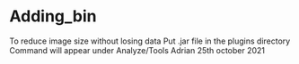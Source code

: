 # Adding_bin
To reduce image size without losing data
Put .jar file in the plugins directory
Command will appear under Analyze/Tools
Adrian 25th october 2021
